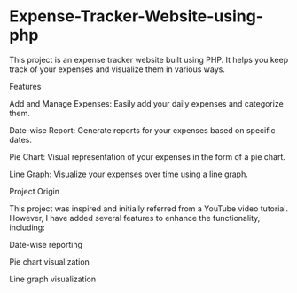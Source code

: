 # Expense-Tracker-Website-using-php

This project is an expense tracker website built using PHP. It helps you keep track of your expenses and visualize them in various ways.

Features

Add and Manage Expenses: Easily add your daily expenses and categorize them.

Date-wise Report: Generate reports for your expenses based on specific dates.

Pie Chart: Visual representation of your expenses in the form of a pie chart.

Line Graph: Visualize your expenses over time using a line graph.


Project Origin

This project was inspired and initially referred from a YouTube video tutorial. However, I have added several features to enhance the functionality, including:

Date-wise reporting

Pie chart visualization

Line graph visualization
